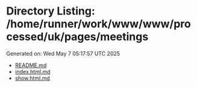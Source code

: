 # Directory Listing: /home/runner/work/www/www/processed/uk/pages/meetings
Generated on: Wed May  7 05:17:57 UTC 2025

- [README.md](README.md)
- [index.html.md](index.html.md)
- [show.html.md](show.html.md)
